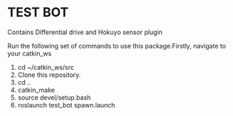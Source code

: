 # TEST BOT
Contains Differential drive and Hokuyo sensor plugin

Run the following set of commands to use this package.Firstly, navigate to your catkin_ws
1) cd ~/catkin_ws/src
2) Clone this repository.
3) cd ..
4) catkin_make
5) source devel/setup.bash
6) roslaunch test_bot spawn.launch
